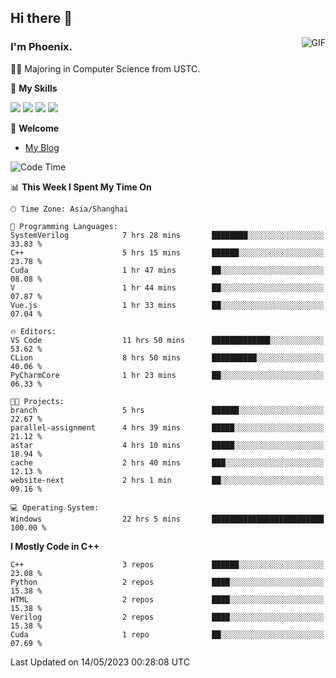 ## Hi there 👋
<img align="right" alt="GIF" src="https://raw.githubusercontent.com/JoeyBling/JoeyBling/master/pic/pusheencode.gif" />

### I'm Phoenix.

👨‍🎓 Majoring in Computer Science from USTC.

🌟 **My Skills**

![](https://img.shields.io/badge/-Python-3e74a2?style=flat-square&logo=Python&logoColor=fff)
![](https://img.shields.io/badge/-C++-9f62a5?style=flat&logo=cplusplus&logoColor=white)
![](https://img.shields.io/badge/-Linux-185886?style=flat-square&logo=Linux&logoColor=fff)
![](https://img.shields.io/badge/-Rust-ff4136?style=flat-square&logo=Rust&logoColor=fff)

💬 **Welcome**

- [My Blog](https://ysy-phoenix.github.io/)

<!--START_SECTION:waka-->
![Code Time](http://img.shields.io/badge/Code%20Time-156%20hrs%2055%20mins-blue)

📊 **This Week I Spent My Time On** 

```text
🕑︎ Time Zone: Asia/Shanghai

💬 Programming Languages: 
SystemVerilog            7 hrs 28 mins       ████████░░░░░░░░░░░░░░░░░   33.83 % 
C++                      5 hrs 15 mins       ██████░░░░░░░░░░░░░░░░░░░   23.78 % 
Cuda                     1 hr 47 mins        ██░░░░░░░░░░░░░░░░░░░░░░░   08.08 % 
V                        1 hr 44 mins        ██░░░░░░░░░░░░░░░░░░░░░░░   07.87 % 
Vue.js                   1 hr 33 mins        ██░░░░░░░░░░░░░░░░░░░░░░░   07.04 % 

🔥 Editors: 
VS Code                  11 hrs 50 mins      █████████████░░░░░░░░░░░░   53.62 % 
CLion                    8 hrs 50 mins       ██████████░░░░░░░░░░░░░░░   40.06 % 
PyCharmCore              1 hr 23 mins        ██░░░░░░░░░░░░░░░░░░░░░░░   06.33 % 

🐱‍💻 Projects: 
branch                   5 hrs               ██████░░░░░░░░░░░░░░░░░░░   22.67 % 
parallel-assignment      4 hrs 39 mins       █████░░░░░░░░░░░░░░░░░░░░   21.12 % 
astar                    4 hrs 10 mins       █████░░░░░░░░░░░░░░░░░░░░   18.94 % 
cache                    2 hrs 40 mins       ███░░░░░░░░░░░░░░░░░░░░░░   12.13 % 
website-next             2 hrs 1 min         ██░░░░░░░░░░░░░░░░░░░░░░░   09.16 % 

💻 Operating System: 
Windows                  22 hrs 5 mins       █████████████████████████   100.00 % 
```

**I Mostly Code in C++** 

```text
C++                      3 repos             ██████░░░░░░░░░░░░░░░░░░░   23.08 % 
Python                   2 repos             ████░░░░░░░░░░░░░░░░░░░░░   15.38 % 
HTML                     2 repos             ████░░░░░░░░░░░░░░░░░░░░░   15.38 % 
Verilog                  2 repos             ████░░░░░░░░░░░░░░░░░░░░░   15.38 % 
Cuda                     1 repo              ██░░░░░░░░░░░░░░░░░░░░░░░   07.69 % 
```




 Last Updated on 14/05/2023 00:28:08 UTC
<!--END_SECTION:waka-->

<!--
**ysy-phoenix/ysy-phoenix** is a ✨ _special_ ✨ repository because its `README.md` (this file) appears on your GitHub profile.

Here are some ideas to get you started:

- 🔭 I’m currently working on ...
- 🌱 I’m currently learning ...
- 👯 I’m looking to collaborate on ...
- 🤔 I’m looking for help with ...
- 💬 Ask me about ...
- 📫 How to reach me: ...
- 😄 Pronouns: ...
- ⚡ Fun fact: ...
-->
